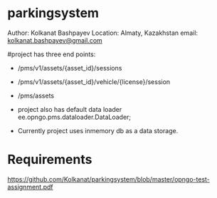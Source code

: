 # parkingsystem

Author: Kolkanat Bashpayev
Location: Almaty, Kazakhstan
email: kolkanat.bashpayev@gmail.com

#project has three end points:
- /pms/v1/assets/{asset_id}/sessions
- /pms/v1/assets/{asset_id}/vehicle/{license}/session
- /pms/assets

- project also has default data loader ee.opngo.pms.dataloader.DataLoader;
- Currently project uses inmemory db as a data storage.

# Requirements

https://github.com/Kolkanat/parkingsystem/blob/master/opngo-test-assignment.pdf
